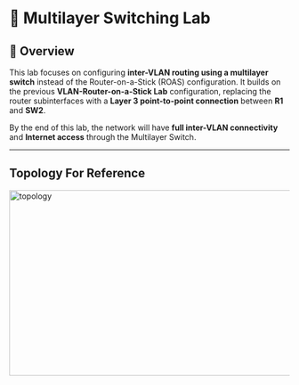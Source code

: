 # 🧩 Multilayer Switching Lab

## 📘 Overview
This lab focuses on configuring **inter-VLAN routing using a multilayer switch** instead of the Router-on-a-Stick (ROAS) configuration. It builds on the previous **VLAN-Router-on-a-Stick Lab** configuration, replacing the router subinterfaces with a **Layer 3 point-to-point connection** between **R1** and **SW2**.  

By the end of this lab, the network will have **full inter-VLAN connectivity** and **Internet access** through the Multilayer Switch.

---

## Topology For Reference
<img width="672" height="333" alt="topology" src="https://github.com/user-attachments/assets/a184dcd7-a2a7-450e-b700-8637ccfe82b7" />
